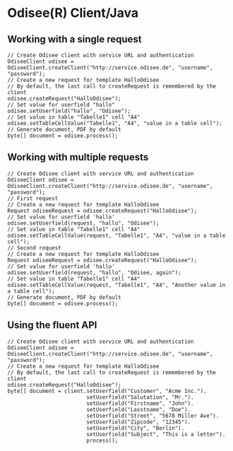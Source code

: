 # Odisee(R) Client/Java

## Working with a single request

    // Create Odisee client with service URL and authentication
    OdiseeClient odisee = OdiseeClient.createClient("http://service.odisee.de", "username", "password");
    // Create a new request for template HalloOdisee
    // By default, the last call to createRequest is remembered by the client
    odisee.createRequest("HalloOdisee");
    // Set value for userfield "hallo"
    odisee.setUserfield("hallo", "Odisee");
    // Set value in table "Tabelle1" cell "A4"
    odisee.setTableCellValue("Tabelle1", "A4", "value in a table cell");
    // Generate document, PDF by default
    byte[] document = odisee.process();

## Working with multiple requests

    // Create Odisee client with service URL and authentication
    OdiseeClient odisee = OdiseeClient.createClient("http://service.odisee.de", "username", "password");
    // First request
    // Create a new request for template HalloOdisee
    Request odiseeRequest = odisee.createRequest("HalloOdisee");
    // Set value for userfield 'hallo'
    odisee.setUserfield(request, "hallo", "Odisee");
    // Set value in table "Tabelle1" cell "A4"
    odisee.setTableCellValue(request, "Tabelle1", "A4", "value in a table cell");
    // Second request
    // Create a new request for template HalloOdisee
    Request odiseeRequest = odisee.createRequest("HalloOdisee");
    // Set value for userfield 'hallo'
    odisee.setUserfield(request, "hallo", "Odisee, again");
    // Set value in table "Tabelle1" cell "A4"
    odisee.setTableCellValue(request, "Tabelle1", "A4", "Another value in a table cell");
    // Generate document, PDF by default
    byte[] document = odisee.process();

## Using the fluent API

    // Create Odisee client with service URL and authentication
    OdiseeClient odisee = OdiseeClient.createClient("http://service.odisee.de", "username", "password");
    // Create a new request for template HalloOdisee
    // By default, the last call to createRequest is remembered by the client
    odisee.createRequest("HalloOdisee");
    byte[] document = client.setUserfield("Customer", "Acme Inc.").
                             setUserfield("Salutation", "Mr.").
                             setUserfield("Firstname", "John").
                             setUserfield("Lasstname", "Doe").
                             setUserfield("Street", "5678 Miller Ave").
                             setUserfield("Zipcode", "12345").
                             setUserfield("City", "Berlin").
                             setUserfield("Subject", "This is a letter").
                             process();

